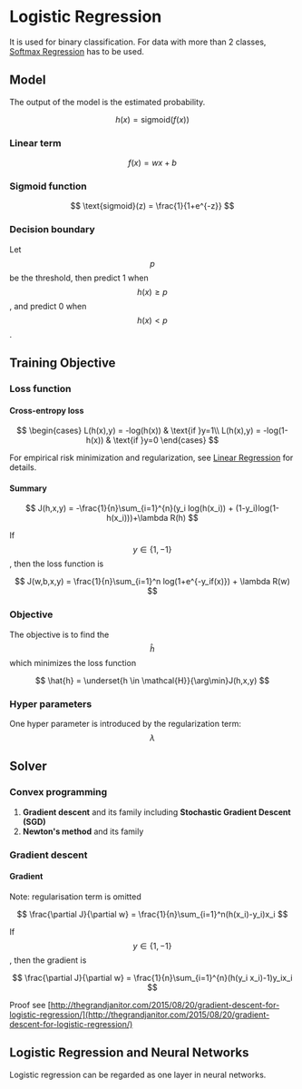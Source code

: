# Logistic Regression

It is used for binary classification. For data with more than 2 classes, [Softmax Regression](softmax-regression.md) has to be used.

## Model

The output of the model is the estimated probability.

$$
h(x) = \text{sigmoid}(f(x))
$$

### Linear term

$$
f(x) = wx+b
$$

### Sigmoid function

$$
\text{sigmoid}(z) = \frac{1}{1+e^{-z}}
$$

### Decision boundary

Let $$p$$ be the threshold, then predict 1 when $$h(x) \geq p$$ , and predict 0 when $$h(x) < p$$ .

## Training Objective

### Loss function

#### Cross-entropy loss

$$
\begin{cases}
  L(h(x),y) = -log(h(x)) & \text{if }y=1\\
  L(h(x),y) = -log(1-h(x)) & \text{if }y=0
\end{cases}
$$

For empirical risk minimization and regularization, see [Linear Regression](../linear-regression/) for details.

#### Summary

$$
J(h,x,y) = -\frac{1}{n}\sum_{i=1}^{n}(y_i log(h(x_i)) + (1-y_i)log(1-h(x_i)))+\lambda R(h)
$$

If $$y \in \{1, -1\}$$ , then the loss function is

$$
J(w,b,x,y) = \frac{1}{n}\sum_{i=1}^n log(1+e^{-y_if(x)}) + \lambda R(w)
$$

### Objective

The objective is to find the $$\hat{h}$$ which minimizes the loss function

$$
\hat{h} = \underset{h \in \mathcal{H}}{\arg\min}J(h,x,y)
$$

### Hyper parameters

One hyper parameter is introduced by the regularization term: $$\lambda$$

## Solver

### Convex programming

1. **Gradient descent** and its family including **Stochastic Gradient Descent \(SGD\)**
2. **Newton's method** and its family

### Gradient descent

#### Gradient

Note: regularisation term is omitted

$$
\frac{\partial J}{\partial w} = \frac{1}{n}\sum_{i=1}^n(h(x_i)-y_i)x_i
$$

If $$y \in \{1, -1\}$$ , then the gradient is

$$
\frac{\partial J}{\partial w} = \frac{1}{n}\sum_{i=1}^{n}(h(y_i x_i)-1)y_ix_i
$$

Proof see [http://thegrandjanitor.com/2015/08/20/gradient-descent-for-logistic-regression/](http://thegrandjanitor.com/2015/08/20/gradient-descent-for-logistic-regression/)

## Logistic Regression and Neural Networks

Logistic regression can be regarded as one layer in neural networks.

